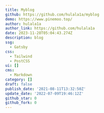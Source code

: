 ```yaml
---
title: Myblog
github: https://github.com/hulala1a/myblog
demo: https://www.pinemoo.top/
author: hulala1a
author_link: https://github.com/hulala1a
date: 2023-11-28T05:04:43.274Z
description: blog
ssg:
  - Gatsby
css:
  - Tailwind
  - PostCSS
ui: []
cms:
  - Markdown
category: []
draft: false
publish_date: '2021-08-11T13:32:50Z'
update_date: '2022-07-09T19:46:12Z'
github_star: 0
github_fork: 0
---
```

